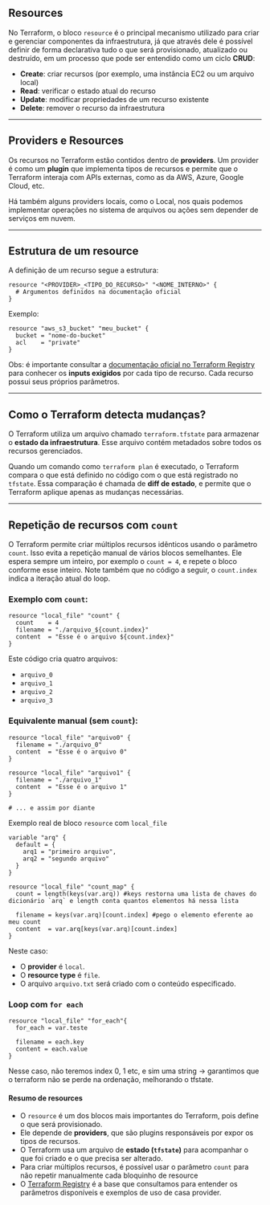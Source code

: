 
## Resources


No Terraform, o bloco `resource` é o principal mecanismo utilizado para criar e gerenciar componentes da infraestrutura, já que  através dele é possível definir de forma declarativa tudo o que será provisionado, atualizado ou destruído, em um processo que pode ser entendido como um ciclo **CRUD**:

- **Create**: criar recursos (por exemplo, uma instância EC2 ou um arquivo local)
- **Read**: verificar o estado atual do recurso
- **Update**: modificar propriedades de um recurso existente
- **Delete**: remover o recurso da infraestrutura

---

## Providers e Resources

Os recursos no Terraform estão contidos dentro de **providers**. Um provider é como um **plugin** que implementa tipos de recursos e permite que o Terraform interaja com APIs externas, como as da AWS, Azure, Google Cloud, etc.


Há também alguns providers locais, como o Local, nos quais podemos implementar operações no sistema de arquivos ou ações sem depender de serviços em nuvem.

---

## Estrutura de um resource

A definição de um recurso segue a estrutura:

```hcl
resource "<PROVIDER>_<TIPO_DO_RECURSO>" "<NOME_INTERNO>" {
  # Argumentos definidos na documentação oficial
}
```

Exemplo:

```hcl
resource "aws_s3_bucket" "meu_bucket" {
  bucket = "nome-do-bucket"
  acl    = "private"
}
```

Obs: é importante consultar a [documentação oficial no Terraform Registry](https://registry.terraform.io/) para conhecer os **inputs exigidos** por cada tipo de recurso. Cada recurso possui seus próprios parâmetros.

---

## Como o Terraform detecta mudanças?

O Terraform utiliza um arquivo chamado `terraform.tfstate` para armazenar o **estado da infraestrutura**. Esse arquivo contém metadados sobre todos os recursos gerenciados.

Quando um comando como `terraform plan` é executado, o Terraform compara o que está definido no código com o que está registrado no `tfstate`. Essa comparação é chamada de **diff de estado**, e permite que o Terraform aplique apenas as mudanças necessárias.

---

## Repetição de recursos com `count`

O Terraform permite criar múltiplos recursos idênticos usando o parâmetro `count`. Isso evita a repetição manual de vários blocos semelhantes. Ele espera sempre um inteiro, por exemplo o `count = 4`, e repete o bloco conforme esse inteiro. 
Note também que no código a seguir, o `count.index` indica a iteração atual do loop. 

### Exemplo com `count`:

```hcl
resource "local_file" "count" {
  count    = 4
  filename = "./arquivo_${count.index}"
  content  = "Esse é o arquivo ${count.index}"
}
```

Este código cria quatro arquivos:

* `arquivo_0`
* `arquivo_1`
* `arquivo_2`
* `arquivo_3`

### Equivalente manual (sem `count`):

```hcl
resource "local_file" "arquivo0" {
  filename = "./arquivo_0"
  content  = "Esse é o arquivo 0"
}

resource "local_file" "arquivo1" {
  filename = "./arquivo_1"
  content  = "Esse é o arquivo 1"
}

# ... e assim por diante
```


Exemplo real de bloco `resource` com `local_file`


```hcl
variable "arq" {
  default = {
    arq1 = "primeiro arquivo",
    arq2 = "segundo arquivo"
  }
}

resource "local_file" "count_map" {
  count = length(keys(var.arq)) #keys restorna uma lista de chaves do dicionário `arq` e length conta quantos elementos há nessa lista
  
  filename = keys(var.arq)[count.index] #pego o elemento eferente ao meu count 
  content  = var.arq[keys(var.arq)[count.index] 
}
```

Neste caso:

* O **provider** é `local`.
* O **resource type** é `file`.
* O arquivo `arquivo.txt` será criado com o conteúdo especificado.


### Loop com `for each`

```hcl
resource "local_file" "for_each"{ 
  for_each = var.teste
 
  filename = each.key
  content = each.value
} 
```

Nesse caso, não teremos index 0, 1 etc, e sim uma string -> garantimos que o terraform não se perde na ordenação, melhorando o tfstate. 


#### Resumo de resources

* O `resource` é um dos blocos mais importantes do Terraform, pois define o que será provisionado.
* Ele depende de **providers**, que são plugins responsáveis por expor os tipos de recursos.
* O Terraform usa um arquivo de **estado (`tfstate`)** para acompanhar o que foi criado e o que precisa ser alterado.
* Para criar múltiplos recursos, é possível usar o parâmetro `count` para não repetir manualmente cada bloquinho de resource
* O [Terraform Registry](https://registry.terraform.io) é a base que consultamos para entender os parâmetros disponíveis e exemplos de uso de casa provider.



